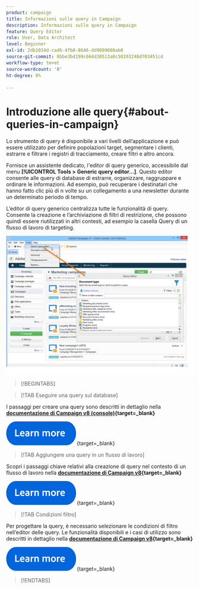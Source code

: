 ```yaml
---
product: campaign
title: Informazioni sulle query in Campaign
description: Informazioni sulle query in Campaign
feature: Query Editor
role: User, Data Architect
level: Beginner
exl-id: 2db1034d-cad6-4fb0-8646-dd9099080ab0
source-git-commit: 0bbe3bd199c664d30513a0c50203248d703451cd
workflow-type: tm+mt
source-wordcount: '0'
ht-degree: 0%

---
```


# Introduzione alle query{#about-queries-in-campaign}

Lo strumento di query è disponibile a vari livelli dell’applicazione e può essere utilizzato per definire popolazioni target, segmentare i clienti, estrarre e filtrare i registri di tracciamento, creare filtri e altro ancora.

Fornisce un assistente dedicato, l&#39;editor di query generico, accessibile dal menu **[!UICONTROL Tools > Generic query editor...]**. Questo editor consente alle query di database di estrarre, organizzare, raggruppare e ordinare le informazioni. Ad esempio, può recuperare i destinatari che hanno fatto clic più di n volte su un collegamento a una newsletter durante un determinato periodo di tempo.

L’editor di query generico centralizza tutte le funzionalità di query. Consente la creazione e l’archiviazione di filtri di restrizione, che possono quindi essere riutilizzati in altri contesti, ad esempio la casella Query di un flusso di lavoro di targeting.

![Accedere all&#39;editor delle query e selezionare una tabella](assets/query_editor_nveau_21.png)


>[!BEGINTABS]

>[!TAB Eseguire una query sul database]

I passaggi per creare una query sono descritti in dettaglio nella **[documentazione di Campaign v8 (console)](https://experienceleague.adobe.com/it/docs/campaign/campaign-v8/data/query/query-editor){target=_blank}**


[![immagine](../../assets/do-not-localize/learn-more-button.svg)](https://experienceleague.adobe.com/it/docs/campaign/campaign-v8/data/query/query-editor){target=_blank}


>[!TAB Aggiungere una query in un flusso di lavoro]

Scopri i passaggi chiave relativi alla creazione di query nel contesto di un flusso di lavoro nella **[documentazione di Campaign v8](https://experienceleague.adobe.com/it/docs/campaign/automation/workflows/wf-activities/targeting-activities/query){target=_blank}**

[![immagine](../../assets/do-not-localize/learn-more-button.svg)](https://experienceleague.adobe.com/it/docs/campaign/automation/workflows/wf-activities/targeting-activities/query){target=_blank}

>[!TAB Condizioni filtro]

Per progettare la query, è necessario selezionare le condizioni di filtro nell’editor delle query. Le funzionalità disponibili e i casi di utilizzo sono descritti in dettaglio nella **[documentazione di Campaign v8](https://experienceleague.adobe.com/it/docs/campaign/campaign-v8/data/query/filter-conditions){target=_blank}**

[![immagine](../../assets/do-not-localize/learn-more-button.svg)](https://experienceleague.adobe.com/it/docs/campaign/campaign-v8/data/query/filter-conditions){target=_blank}

>[!ENDTABS]

